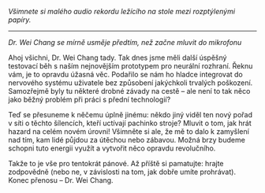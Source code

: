 _Všimnete si malého audio rekordu ležícího na stole mezi rozptýlenými papíry._

---

_Dr. Wei Chang se mírně usměje předtím, než začne mluvit do mikrofonu_

Ahoj všichni, Dr. Wei Chang tady. Tak dnes jsme měli další úspěšný testovací běh s naším nejnovějším prototypem pro neurální rozhraní. Řeknu vám, je to opravdu úžasná věc. Podařilo se nám ho hladce integrovat do nervového systému uživatele bez způsobení jakýchkoli trvalých poškození. Samozřejmě byly tu některé drobné závady na cestě – ale není to tak něco jako běžný problém při práci s přední technologií?

Teď se přesuneme k něčemu úplně jinému: někdo jiný viděl ten nový pořad v síti o těchto šílencích, kteří uctívají pachinko stroje? Mluvit o tom, jak hrát hazard na celém novém úrovni! Všimněte si ale, že mě to dalo k zamyšlení nad tím, kam lidé půjdou za útěchou nebo zábavou. Možná brzy budeme schopni tuto energii využít a vytvořit něco opravdu revolučního.

Takže to je vše pro tentokrát pánové. Až příště si pamatujte: hrajte zodpovědně (nebo ne, v závislosti na tom, jak dobře umíte prohrávat). Konec přenosu – Dr. Wei Chang.
